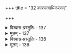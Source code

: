 +++
title = "32 कारणत्वाधिकरणम्"

+++

<details><summary>विश्वास-प्रस्तुतिः - 137</summary>

137.विश्वोपादानवक्त्री श्रुतिषु सदसदव्याकृतोक्तिः परोक्ते  
ह्यव्यक्तेऽन्वेति तस्मात्तदितरदखिलं नेयमत्रेति चेन्न।  
यत्रासत्त्वादि दृष्टं प्रकरणविदितन्तत्र सर्वज्ञताद्यं  
लिङ्गं स्यादित्यधीतं स्थिरमपि तदिहाबाध्य आत्मादिशब्दः॥
</details>

<details><summary>मूलम् - 137</summary>

137.विश्वोपादानवक्त्री श्रुतिषु सदसदव्याकृतोक्तिः परोक्ते  
ह्यव्यक्तेऽन्वेति तस्मात्तदितरदखिलं नेयमत्रेति चेन्न।  
यत्रासत्त्वादि दृष्टं प्रकरणविदितन्तत्र सर्वज्ञताद्यं  
लिङ्गं स्यादित्यधीतं स्थिरमपि तदिहाबाध्य आत्मादिशब्दः॥
</details>


<details><summary>विश्वास-प्रस्तुतिः - 138</summary>

138.आसीदग्रे त्वसद्वा इदमिति विलयावस्थतामात्रमुक्तं   
नैवासीत् किञ्चिदित्याद्यपि विलयपरं शून्यादेर्निषेधात्।  
सर्वस्याव्याकृतत्वं विभजनविरहात्तादृशावस्थतत्तद्-  
द्रव्यस्तोमान्तरात्मा तदिह सदसदव्याकृताद्युक्तिवाच्यः॥
</details>

<details><summary>मूलम् - 138</summary>

138.आसीदग्रे त्वसद्वा इदमिति विलयावस्थतामात्रमुक्तं   
नैवासीत् किञ्चिदित्याद्यपि विलयपरं शून्यादेर्निषेधात्।  
सर्वस्याव्याकृतत्वं विभजनविरहात्तादृशावस्थतत्तद्-  
द्रव्यस्तोमान्तरात्मा तदिह सदसदव्याकृताद्युक्तिवाच्यः॥
</details>
